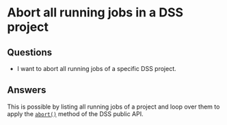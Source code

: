 # Abort all running jobs in a DSS project

## Questions
* I want to abort all running jobs of a specific DSS project.

## Answers
This is possible by listing all running jobs of a project and loop over them to apply the [`abort()`](https://doc.dataiku.com/dss/latest/python-api/jobs.html#dataikuapi.dss.job.DSSJob.abort) method of the DSS public API.
